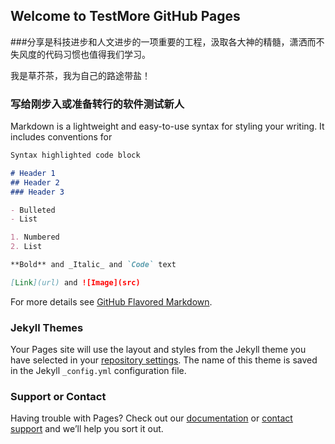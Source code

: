 ## Welcome to TestMore GitHub Pages

###分享是科技进步和人文进步的一项重要的工程，汲取各大神的精髓，潇洒而不失风度的代码习惯也值得我们学习。

我是草芥茶，我为自己的路途带盐！

### 写给刚步入或准备转行的软件测试新人



Markdown is a lightweight and easy-to-use syntax for styling your writing. It includes conventions for

```markdown
Syntax highlighted code block

# Header 1
## Header 2
### Header 3

- Bulleted
- List

1. Numbered
2. List

**Bold** and _Italic_ and `Code` text

[Link](url) and ![Image](src)
```

For more details see [GitHub Flavored Markdown](https://guides.github.com/features/mastering-markdown/).

### Jekyll Themes

Your Pages site will use the layout and styles from the Jekyll theme you have selected in your [repository settings](https://github.com/panshy/testmore2018/settings). The name of this theme is saved in the Jekyll `_config.yml` configuration file.

### Support or Contact

Having trouble with Pages? Check out our [documentation](https://help.github.com/categories/github-pages-basics/) or [contact support](https://github.com/contact) and we’ll help you sort it out.
